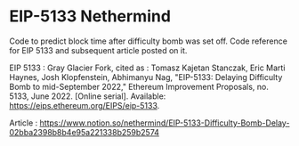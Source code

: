 # EIP-5133 Nethermind
Code to predict block time after difficulty bomb was set off. Code reference for EIP 5133 and subsequent article posted on it. 

EIP 5133 : Gray Glacier Fork, cited as : Tomasz Kajetan Stanczak, Eric Marti Haynes, Josh Klopfenstein, Abhimanyu Nag, "EIP-5133: Delaying Difficulty Bomb to mid-September 2022," Ethereum Improvement Proposals, no. 5133, June 2022. [Online serial]. Available: https://eips.ethereum.org/EIPS/eip-5133.

Article : https://www.notion.so/nethermind/EIP-5133-Difficulty-Bomb-Delay-02bba2398b8b4e95a221338b259b2574
